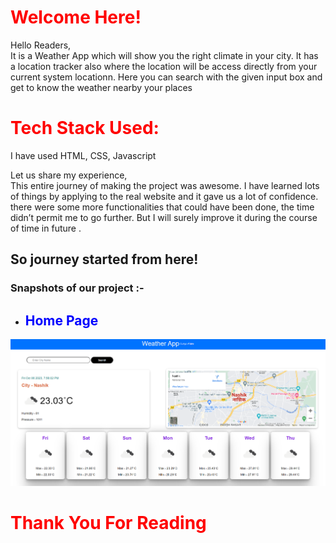 # <span style="color:red"> Welcome Here!</span>


Hello Readers,<br>
It is a Weather App which will show you the right climate in your city. It has a location tracker also where the location will be access directly from your current system locationn. Here you can search with the given input box and get to know the weather nearby your places

# <span style="color:red"> Tech Stack Used: </span>

I have used HTML, CSS, Javascript

Let us share my experience,<br>
This entire journey of making the project was awesome. I have learned lots of things by applying to the real website and it gave us a lot of confidence. there were some more functionalities that could have been done, the time didn’t permit me to go further. But I will surely improve it during the course of time in future .

## So journey started from here!

### Snapshots of our project :- 

- ## <span style="color:blue"> Home Page </span>

<img width="960" alt="weatherApp_main" src="./assets/Screenshot 2023-10-06 195929.png">

# <span style="color:red"> Thank You For Reading </span>
